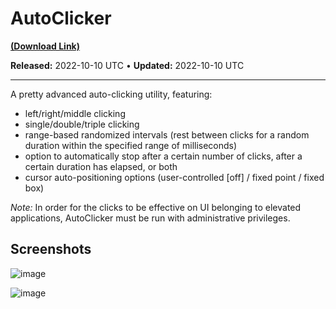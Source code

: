 # AutoClicker

[**(Download Link)**](https://github.com/Expertcoderz/AHK-stuff/raw/main/AutoClicker/AutoClicker.exe)

**Released:** 2022-10-10 UTC • **Updated:** 2022-10-10 UTC

---

A pretty advanced auto-clicking utility, featuring:

* left/right/middle clicking
* single/double/triple clicking
* range-based randomized intervals (rest between clicks for a random duration within the specified range of milliseconds)
* option to automatically stop after a certain number of clicks, after a certain duration has elapsed, or both
* cursor auto-positioning options (user-controlled \[off] / fixed point / fixed box)

*Note:* In order for the clicks to be effective on UI belonging to elevated applications, AutoClicker must be run with administrative privileges.

## Screenshots

![image](https://user-images.githubusercontent.com/81153405/194785758-bb8b6ae4-9a10-4ee5-a57e-0dff539e937b.png)

![image](https://user-images.githubusercontent.com/81153405/194785790-381c407e-0243-4674-919d-f3a82df688d6.png)

